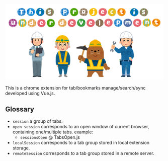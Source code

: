 ![project-under-developement](README/project-under-development.png)

This is a chrome extension for tab/bookmarks manage/search/sync developed using Vue.js.






## Glossary

- `session` a group of tabs.
- `open session` corresponds to an open window of current browser, containing one/multiple tabs. example:
  - `sessionsOpen` @ TabsOpen.js
- `localSession` corresponds to a tab group stored in local extension storage.
- `remoteSession` corresponds to a tab group stored in a remote server.


